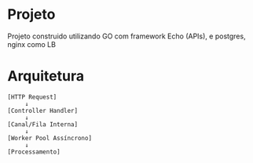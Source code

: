# Projeto
Projeto construido utilizando GO com framework Echo (APIs), e postgres, nginx como LB

# Arquitetura
````aiignore
[HTTP Request]
     ↓
[Controller Handler]
     ↓
[Canal/Fila Interna]
     ↓
[Worker Pool Assíncrono]
     ↓
[Processamento]
````
